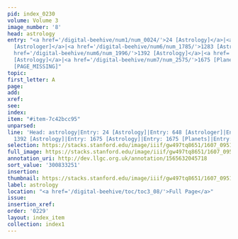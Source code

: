 ```yaml
---
pid: index_0230
volume: Volume 3
image_number: '8'
head: astrology
entry: "<a href='/digital-beehive/num1/num_0024/'>24 [Astrology]</a>|<a href='/digital-beehive/num3/num_0887/'>648
  [Astrologer]</a>|<a href='/digital-beehive/num6/num_1785/'>1283 [Astrology]</a>|<a
  href='/digital-beehive/num6/num_1996/'>1392 [Astrology]</a>|<a href='/digital-beehive/num7/num_2574/'>1675
  [Astrology]</a>|<a href='/digital-beehive/num7/num_2575/'>1675 [Planets]</a>|4627
  [PAGE_MISSING]"
topic:
first_letter: A
page:
add:
xref:
see:
index:
item: "#item-7c42bcc95"
unparsed:
line: 'Head: astrology|Entry: 24 [Astrology]|Entry: 648 [Astrologer]|Entry: 1283 [Astrology]|Entry:
  1392 [Astrology]|Entry: 1675 [Astrology]|Entry: 1675 [Planets]|Entry: 4627 [PAGE_MISSING]|#item-7c42bcc95'
selection: https://stacks.stanford.edu/image/iiif/gw497tq8651/1607_0951/1798,3251,747,189/full/0/default.jpg
full_image: https://stacks.stanford.edu/image/iiif/gw497tq8651/1607_0951/full/full/0/default.jpg
annotation_uri: http://dev.llgc.org.uk/annotation/1565632045718
sort_value: '300833251'
insertion:
thumbnail: https://stacks.stanford.edu/image/iiif/gw497tq8651/1607_0951/1798,3251,747,189/150,/0/default.jpg
label: astrology
location: "<a href='/digital-beehive/toc/toc3_08/'>Full Page</a>"
issue:
insertion_xref:
order: '0229'
layout: index_item
collection: index1
---
```

